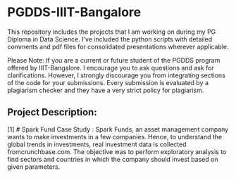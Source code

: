 # PGDDS-IIIT-Bangalore

This repository includes the projects that I am working on during my PG Diploma in Data Science. I've included the python scripts with detailed comments and pdf files for consolidated presentations wherever applicable. 

Please Note: If you are a current or future student of the PGDDS program offered by IIIT-Bangalore. I encourage you to ask questions and ask for clarifications. However, I strongly discourage you from integrating sections of the code for your submissions. Every submission is evaluated by a plagiarism checker and they have a very strict policy for plagiarism.

## Project Description:

[1] # Spark Fund Case Study : Spark Funds, an asset management company wants to make investments in a few companies. Hence, to understand the global trends in investments, real investment data is collected fromcrunchbase.com. The objective was to perform exploratory analysis to find sectors and countries in which the company should invest based on given parameters.
